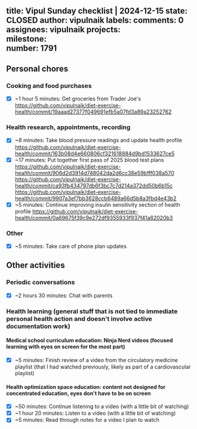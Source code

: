 title:	Vipul Sunday checklist | 2024-12-15
state:	CLOSED
author:	vipulnaik
labels:	
comments:	0
assignees:	vipulnaik
projects:	
milestone:	
number:	1791
--
## Personal chores

### Cooking and food purchases

- [x] ~1 hour 5 minutes: Get groceries from Trader Joe's https://github.com/vipulnaik/diet-exercise-health/commit/19aaad27377f049691efb5a07fd3a89a23252762

### Health research, appointments, recording

- [x] ~8 minutes: Take blood pressure readings and update health profile https://github.com/vipulnaik/diet-exercise-health/commit/163b08d4e660806cf321618884d9bd1533627ce5
- [x] ~17 minutes: Put together first pass of 2025 blood test plans https://github.com/vipulnaik/diet-exercise-health/commit/906d2d3914d748042da2d6cc38e59bfff038a570 https://github.com/vipulnaik/diet-exercise-health/commit/ca93fb434797db6f3bc7c7d214a372dd50b6b15c https://github.com/vipulnaik/diet-exercise-health/commit/9907a3ef7bb3628ccb6489a66d5b8a3fbd4e43b2
- [x] ~5 minutes: Continue improving insulin sensitivity section of health profile https://github.com/vipulnaik/diet-exercise-health/commit/0a69675f39c9e272df9355933f937f41a82020b3

### Other

- [x] ~5 minutes: Take care of phone plan updates

## Other activities

### Periodic conversations

- [x] ~2 hours 30 minutes: Chat with parents

### Health learning (general stuff that is not tied to immediate personal health action and doesn't involve active documentation work)

#### Medical school curriculum education: Ninja Nerd videos (focused learning with eyes on screen for the most part)

- [x] ~5 minutes: Finish review of a video from the circulatory medicine playlist (that I had watched previously, likely as part of a cardiovascular playlist)

#### Health optimization space education: content not designed for concentrated education, eyes don't have to be on screen

- [x] ~50 minutes: Continue listening to a video (with a little bit of watching)
- [x] ~1 hour 20 minutes: Listen to a video (with a little bit of watching)
- [x] ~5 minutes: Read through notes for a video I plan to watch

